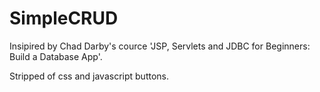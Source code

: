# SimpleCRUD

Insipired by Chad Darby's cource 'JSP, Servlets and JDBC for Beginners: Build a Database App'.

Stripped of css and javascript buttons.
